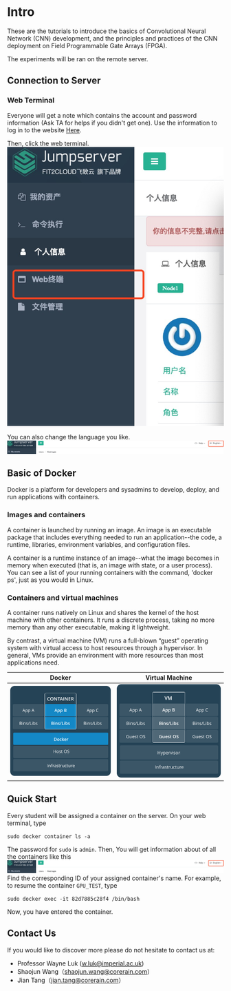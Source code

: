 # Intro

These are the tutorials to introduce the basics of Convolutional Neural Network (CNN) development, and the principles and practices of the CNN deployment on Field Programmable Gate Arrays (FPGA).

The experiments will be ran on the remote server.  

## Connection to Server

### Web Terminal
Everyone will get a note which contains the account and password information (Ask TA for helps if you didn't get one). Use the information to log in to the website [Here](https://demo.chiefdata.net).

Then, click the web terminal.
![](./web_terminal.jpeg)

You can also change the language you like.
![](./language.jpeg)

## Basic of Docker
Docker is a platform for developers and sysadmins to develop, deploy, and run applications with containers.
### Images and containers
A container is launched by running an image. An image is an executable package that includes everything needed to run an application--the code, a runtime, libraries, environment variables, and configuration files.

A container is a runtime instance of an image--what the image becomes in memory when executed (that is, an image with state, or a user process). You can see a list of your running containers with the command, 'docker ps', just as you would in Linux.

### Containers and virtual machines
A container runs natively on Linux and shares the kernel of the host machine with other containers. It runs a discrete process, taking no more memory than any other executable, making it lightweight.

By contrast, a virtual machine (VM) runs a full-blown “guest” operating system with virtual access to host resources through a hypervisor. In general, VMs provide an environment with more resources than most applications need.

Docker             |  Virtual Machine
:-------------------------:|:-------------------------:
![](./Container@2x.png)  |  ![](VM@2x.png)

## Quick Start

Every student will be assigned a container on the server. On your web terminal, type
```
sudo docker container ls -a
```
The password for `sudo` is `admin`. 
Then, You will get information about of all the containers like this
![](./language.jpeg)
Find the corresponding ID of your assigned container's name. For example, to resume the container `GPU_TEST`, type
```
sudo docker exec -it 82d7885c28f4 /bin/bash
```
Now, you have entered the container.


## Contact Us

If you would like to discover more please do not hesitate to contact us at:

- Professor Wayne Luk ([w.luk@imperial.ac.uk](mailto:w.luk@imperial.ac.uk))
- Shaojun Wang（shaojun.wang@corerain.com）
- Jian Tang（jian.tang@corerain.com）
